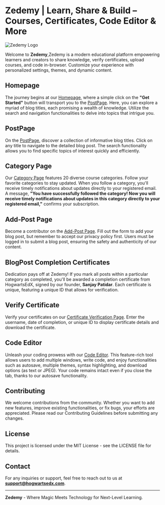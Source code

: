# Zedemy | Learn, Share & Build – Courses, Certificates, Code Editor & More
![Zedemy Logo]([https://sanjaybasket.s3.ap-south-1.amazonaws.com/learnandshare-logo.png](https://sanjaybasket.s3.ap-south-1.amazonaws.com/zedemy-logo.png))

Welcome to **Zedemy**,Zedemy is a modern educational platform empowering learners and creators to share knowledge, verify certificates, upload courses, and code in-browser. Customize your experience with personalized settings, themes, and dynamic content.
## Homepage

The journey begins at our [Homepage](https://zedemy.vercel.app/), where a simple click on the **"Get Started"** button will transport you to the [PostPage](https://zedemy.vercel.app/explore). Here, you can explore a myriad of blog titles, each promising a wealth of knowledge. Utilize the search and navigation functionalities to delve into topics that intrigue you.

## PostPage

On the [PostPage](https://zedemy.vercel.app/explore), discover a collection of informative blog titles. Click on any title to navigate to the detailed blog post. The search functionality allows you to find specific topics of interest quickly and efficiently.

## Category Page

Our [Category Page](https://zedemy.vercel.app/category) features 20 diverse course categories. Follow your favorite categories to stay updated. When you follow a category, you'll receive timely notifications about updates directly to your registered email. A message, **"You have successfully followed the category! Now you will receive timely notifications about updates in this category directly to your registered email,"** confirms your subscription.

## Add-Post Page

Become a contributor on the [Add-Post Page](https://zedemy.vercel.app/add-post). Fill out the form to add your blog post, but remember to accept our privacy policy first. Users must be logged in to submit a blog post, ensuring the safety and authenticity of our content.

## BlogPost Completion Certificates

Dedication pays off at Zedemy! If you mark all posts within a particular category as completed, you'll be awarded a completion certificate from HogwartsEdX, signed by our founder, **Sanjay Patidar**. Each certificate is unique, featuring a unique ID that allows for verification.

## Verify Certificate

Verify your certificates on our [Certificate Verification Page](https://zedemy.vercel.app/certificate-verification). Enter the username, date of completion, or unique ID to display certificate details and download the certificate.

## Code Editor

Unleash your coding prowess with our [Code Editor](https://zedemy.vercel.app/editor). This feature-rich tool allows users to add multiple windows, write code, and enjoy functionalities such as autosave, multiple themes, syntax highlighting, and download options (as text or JPEG). Your code remains intact even if you close the tab, thanks to our autosave functionality.

## Contributing

We welcome contributions from the community. Whether you want to add new features, improve existing functionalities, or fix bugs, your efforts are appreciated. Please read our Contributing Guidelines before submitting any changes.

## License

This project is licensed under the MIT License - see the LICENSE file for details.

## Contact

For any inquiries or support, feel free to reach out to us at **support@hogwartsedx.com**.

---

**Zedemy** - Where Magic Meets Technology for Next-Level Learning.
